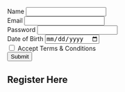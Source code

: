 <!DOCTYPE html>
<html lang="en">

<head>
  <meta charset="UTF-8" />
  <meta name="viewport" content="width=device-width, initial-scale=1.0" />
  <link rel="stylesheet" href="style.css" />
  <title>FORM</title>
  </head>
<style>
  input#name:invalid:focus{
  border:1px solid red;
  }
  </style>
<body>
  <form id="user-form">
   <label for="name">Name</label>
   <input required type="text" id="name" name="name">
<br>
   <label for="email">Email</label>
   <input required type="email" id="email" name="email">
<br>
   <label for="password">Password</label>
   <input required type="password" id="password" name="password">
<br>
   <label for="dob">Date of Birth</label>
   <input required type="date" id="dob" name="dob" value=Date()>
   
<br>
   <input  type="checkbox" id="acceptTerms" name="acceptTerms">
   <label for="acceptTerms">Accept Terms & Conditions</label>
<br>
   <button type="submit">Submit</button>
</form>
          
  
  <div
  class="relative bg-white px-6 mt-5 pt-10 pb-8 shadow-xl ring-1 ring-gray-900/5 sm:mx-auto sm:rounded-lg sm:px-10">
<div class="mx-auto">
    <h2 class="text-3xl text-center font-bold leading-tight">Register Here</h2>
    <div class="divide-y divide-gray-300/50" id="user-entries"></div>
</div>
<script src="val.js"></script>
</body>

</html>
